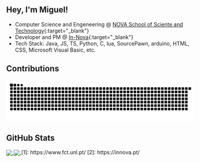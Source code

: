 ## Hey, I'm Miguel!
- Computer Science and Engeneering @ [NOVA School of Sciente and Technology](https://www.fct.unl.pt/){:target="_blank"}
- Developer and PM @ [In-Nova](https://innova.pt/){:target="_blank"}
- Tech Stack: Java, JS, TS, Python, C, lua, SourcePawn, arduino, HTML, CSS, Microsoft Visual Basic, etc.</li>

## Contributions
<picture>
  <source media="(prefers-color-scheme: dark)" srcset="https://raw.githubusercontent.com/miguelcollaco/miguelcollaco/refs/heads/output/github-contribution-grid-snake-dark.svg" />
  <source media="(prefers-color-scheme: light)" srcset="https://raw.githubusercontent.com/miguelcollaco/miguelcollaco/refs/heads/output/github-contribution-grid-snake.svg" />
  <img alt="github-snake" src="https://raw.githubusercontent.com/miguelcollaco/miguelcollaco/refs/heads/output/github-contribution-grid-snake.svg" />
</picture>

## GitHub Stats
<a href="https://github.com/miguelcollaco">
  <img align="center" src="https://github-readme-stats.vercel.app/api?username=miguelcollaco&show_icons=true&theme=github_dark" />
</a>
<a href="https://github.com/miguelcollaco">
  <img align="center" src="https://github-readme-stats.vercel.app/api/top-langs/?username=miguelcollaco&theme=github_dark" />
</a>
[1]: https://www.fct.unl.pt/
[2]: https://innova.pt/

